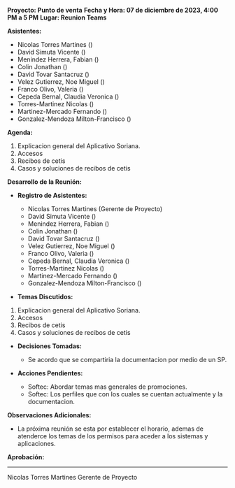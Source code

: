 **Proyecto: Punto de venta**
**Fecha y Hora: 07 de diciembre de 2023, 4:00 PM a 5 PM**
**Lugar: Reunion Teams**

**Asistentes:**
- Nicolas Torres Martines ()
- David Simuta Vicente ()
- Menindez Herrera, Fabian ()
- Colin Jonathan ()
- David Tovar Santacruz ()
- Velez Gutierrez, Noe Miguel ()
- Franco Olivo, Valeria ()
- Cepeda Bernal, Claudia Veronica ()
- Torres-Martinez Nicolas ()
- Martinez-Mercado Fernando ()
- Gonzalez-Mendoza Milton-Francisco ()

**Agenda:**
1. Explicacion general del Aplicativo Soriana.
2. Accesos
3. Recibos de cetis
4. Casos y soluciones de recibos de cetis

**Desarrollo de la Reunión:**
- **Registro de Asistentes:**
  - Nicolas Torres Martines (Gerente de Proyecto)
  - David Simuta Vicente ()
  - Menindez Herrera, Fabian ()
  - Colin Jonathan ()
  - David Tovar Santacruz ()
  - Velez Gutierrez, Noe Miguel ()
  - Franco Olivo, Valeria ()
  - Cepeda Bernal, Claudia Veronica ()
  - Torres-Martinez Nicolas ()
  - Martinez-Mercado Fernando ()
  - Gonzalez-Mendoza Milton-Francisco ()

- **Temas Discutidos:**
1. Explicacion general del Aplicativo Soriana.
2. Accesos
3. Recibos de cetis
4. Casos y soluciones de recibos de cetis

- **Decisiones Tomadas:**
  - Se acordo que se compartiria la documentacion por medio de un SP.

- **Acciones Pendientes:**
  - Softec: Abordar temas mas generales de promociones.
  - Softec: Los perfiles que con los cuales se cuentan actualmente y la documentacion.

**Observaciones Adicionales:**
- La próxima reunión se esta por establecer el horario, ademas de atenderce los temas de los permisos para aceder a los sistemas y aplicaciones.

**Aprobación:**
__________________________
Nicolas Torres Martines
Gerente de Proyecto

